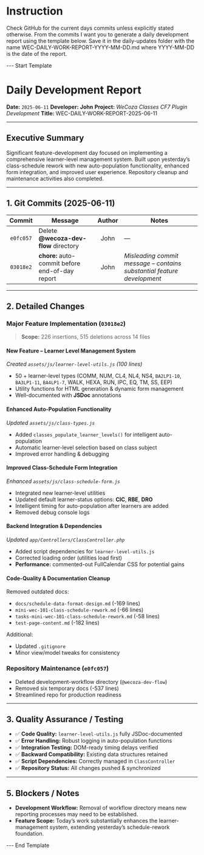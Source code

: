 # Instruction
Check GitHub for the current days commits unless explicitly stated otherwise.
From the commits I want you to generate a daily development report using the template below. Save it in the daily-updates folder with the name WEC-DAILY-WORK-REPORT-YYYY-MM-DD.md where YYYY-MM-DD is the date of the report.

--- Start Template

# Daily Development Report

**Date:** `2025-06-11`
**Developer:** **John**
**Project:** *WeCoza Classes CF7 Plugin Development*
**Title:** WEC-DAILY-WORK-REPORT-2025-06-11

---

## Executive Summary

Significant feature-development day focused on implementing a comprehensive learner-level management system. Built upon yesterday’s class-schedule rework with new auto-population functionality, enhanced form integration, and improved user experience. Repository cleanup and maintenance activities also completed.

---

## 1. Git Commits (2025-06-11)

|   Commit  | Message                                         | Author | Notes                                                                  |
| :-------: | ----------------------------------------------- | :----: | ---------------------------------------------------------------------- |
| `e0fc057` | Delete **@wecoza-dev-flow** directory           |  John  | —                                                                      |
| `03018e2` | **chore:** auto-commit before end-of-day report |  John  | *Misleading commit message – contains substantial feature development* |

---

## 2. Detailed Changes

### Major Feature Implementation (`03018e2`)

> **Scope:** 226 insertions, 515 deletions across 14 files

#### **New Feature – Learner Level Management System**

*Created `assets/js/learner-level-utils.js` (100 lines)*

* 50 + learner-level types (COMM, NUM, CL4, NL4, NS4, `BA2LP1-10`, `BA3LP1-11`, `BA4LP1-7`, WALK, HEXA, RUN, IPC, EQ, TM, SS, EEP)
* Utility functions for HTML generation & dynamic form management
* Well-documented with **JSDoc** annotations

#### **Enhanced Auto-Population Functionality**

*Updated `assets/js/class-types.js`*

* Added `classes_populate_learner_levels()` for intelligent auto-population
* Automatic learner-level selection based on class subject
* Improved error handling & debugging

#### **Improved Class-Schedule Form Integration**

*Enhanced `assets/js/class-schedule-form.js`*

* Integrated new learner-level utilities
* Updated default learner-status options: **CIC**, **RBE**, **DRO**
* Intelligent timing for auto-population after learners are added
* Removed debug console logs

#### **Backend Integration & Dependencies**

*Updated `app/Controllers/ClassController.php`*

* Added script dependencies for `learner-level-utils.js`
* Corrected loading order (utilities load first)
* **Performance:** commented-out FullCalendar CSS for potential gains

#### **Code-Quality & Documentation Cleanup**

Removed outdated docs:

* `docs/schedule-data-format-design.md` (-169 lines)
* `mini-wec-101-class-schedule-rework.md` (-66 lines)
* `tasks-mini-wec-101-class-schedule-rework.md` (-58 lines)
* `test-page-content.md` (-182 lines)

Additional:

* Updated `.gitignore`
* Minor view/model tweaks for consistency

### Repository Maintenance (`e0fc057`)

* Deleted development-workflow directory (`@wecoza-dev-flow`)
* Removed six temporary docs (-537 lines)
* Streamlined repo for production readiness

---

## 3. Quality Assurance / Testing

* ✅ **Code Quality:** `learner-level-utils.js` fully JSDoc-documented
* ✅ **Error Handling:** Robust logging in auto-population functions
* ✅ **Integration Testing:** DOM-ready timing delays verified
* ✅ **Backward Compatibility:** Existing data structures retained
* ✅ **Script Dependencies:** Correctly managed in `ClassController`
* ✅ **Repository Status:** All changes pushed & synchronized

---

## 5. Blockers / Notes

* **Development Workflow:** Removal of workflow directory means new reporting processes may need to be established.
* **Feature Scope:** Today’s work substantially enhances the learner-management system, extending yesterday’s schedule-rework foundation.

--- End Template